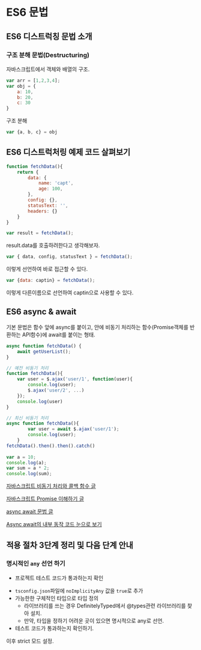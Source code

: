 # ES6 문법

## ES6 디스트럭칭 문법 소개

### 구조 분해 문법(Destructuring)

자바스크립트에서 객체와 배열의 구조.

```javascript
var arr = [1,2,3,4];
var obj = {
    a: 10,
    b: 20,
    c: 30
}
```

구조 분해

```javascript
var {a, b, c} = obj
```



## ES6 디스트럭처링 예제 코드 살펴보기

```javascript
function fetchData(){
    return {
        data: {
            name: 'capt',
            age: 100,
        },
        config: {},
        statusText: '',
        headers: {}
    }
}

var result = fetchData();
```

result.data를 호출하려한다고 생각해보자.

```javascript
var { data, config, statusText } = fetchData();
```

이렇게 선언하여 바로 접근할 수 있다.



```javascript
var {data: captin} = fetchData();
```

이렇게 다른이름으로 선언하여 captin으로 사용할 수 있다.



## ES6 async & await 

기본 문법은 함수 앞에 async를 붙이고, 안에 비동기 처리하는 함수(Promise객체를 반환하는 API함수)에 await를 붙이는 형태.

```javascript
async function fetchData() {
    await getUserList();
}
```



```javascript
// 예전 비동기 처리
function fetchData(){
    var user = $.ajax('user/1', function(user){
	    console.log(user);
        $.ajax('user/2', ...)
    });
    console.log(user)
}

// 최신 비동기 처리
async function fetchData(){
        var user = await $.ajax('user/1');
        console.log(user);
    }
fetchData().then().then().catch()                      
                      
var a = 10;
console.log(a);
var sum = a * 2;
console.log(sum);
```

[자바스크립트 비동기 처리와 콜백 함수 글](https://joshua1988.github.io/web-development/javascript/javascript-asynchronous-operation/)

[자바스크립트 Promise 이해하기 글](https://joshua1988.github.io/web-development/javascript/javascript-asynchronous-operation/)

[async await 문법 글](https://joshua1988.github.io/web-development/javascript/js-async-await/)

[Async await의 내부 동작 코드 눈으로 보기](https://babeljs.io/repl#?browsers=defaults%2C%20not%20ie%2011%2C%20not%20ie_mob%2011&build=&builtIns=false&corejs=3.6&spec=false&loose=false&code_lz=IYZwngdgxgBAZgV2gFwJYHsLwKbKgCwBFhlgAKAShgG8AoGGAN2ACcYERs2BeGYAd2CpkMACQA6YACtgAD0oBuejCiYQ6ADbZxG9AHMyHLhSUBfIA&debug=false&forceAllTransforms=true&shippedProposals=false&circleciRepo=&evaluate=false&fileSize=false&timeTravel=false&sourceType=module&lineWrap=true&presets=env%2Ces2015%2Creact%2Cstage-2&prettier=false&targets=&version=7.12.9&externalPlugins=&assumptions=%7B%7D)



## 적용 절차 3단계 정리 및 다음 단계 안내

### 명시적인 `any` 선언 하기

* 프로젝트 테스트 코드가 통과하는지 확인

- `tsconfig.json`파일에 `noImplicityAny` 값을 `true`로 추가
- 가능한한 구체적인 타입으로 타입 정의
  - 라이브러리를 쓰는 경우 DefinitelyTyped에서 @types관련 라이브러리를 찾아 설치.
  - 만약, 타입을 정하기 어려운 곳이 있으면 명시적으로 any로 선언.
- 테스트 코드가 통과하는지 확인하기.

이후 strict 모드 설정.